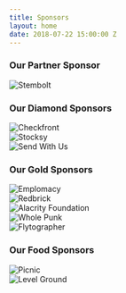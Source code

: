 ```yaml
---
title: Sponsors
layout: home
date: 2018-07-22 15:00:00 Z
---
```


<div class="sponsors container-fluid">
  <div class="partner">
    <h3>Our Partner Sponsor</h3>
    <div class="row">
      <div class="col-md-12">
        <img src="{{ "/assets/sponsor-logos/stembolt.svg" | absolute_url }}" alt="Stembolt">
      </div>
    </div>
  </div>

  <div class="diamond">
    <h3>Our Diamond Sponsors</h3>
    <div class="row">
      <div class="col-md-4">
        <img src="{{ "/assets/sponsor-logos/checkfront.png" | absolute_url }}" alt="Checkfront">
      </div>
      <div class="col-md-4">
        <img src="{{ "/assets/sponsor-logos/stocksy.svg" | absolute_url }}" alt="Stocksy">
      </div>
      <div class="col-md-4">
        <img src="{{ "/assets/sponsor-logos/send-with-us.png" | absolute_url }}" alt="Send With Us">
      </div>
    </div>
  </div>

  <div class="gold">
    <h3>Our Gold Sponsors</h3>
    <div class="row">
      <div class="col-md-4">
        <img src="{{ "/assets/sponsor-logos/emplomacy.png" | absolute_url }}" alt="Emplomacy">
      </div>
      <div class="col-md-4">
        <img src="{{ "/assets/sponsor-logos/redbrick.png" | absolute_url }}" alt="Redbrick">
      </div>
      <div class="col-md-4">
        <img src="{{ "/assets/sponsor-logos/alacrity.png" | absolute_url }}" alt="Alacrity Foundation">
      </div>
    </div>
    <div class="row gold-square">
      <div class="col-md-6">
        <img src="{{ "/assets/sponsor-logos/whole-punk.png" | absolute_url }}" alt="Whole Punk">
      </div>
      <div class="col-md-6">
        <img src="{{ "/assets/sponsor-logos/flytographer.png" | absolute_url }}" alt="Flytographer">
      </div>
    </div>
  </div>

  <div class="food">
    <h3>Our Food Sponsors</h3>
    <div class="row">
      <div class="col-md-6">
        <img src="{{ "/assets/sponsor-logos/picnic.jpg" | absolute_url }}" alt="Picnic">
      </div>
      <div class="col-md-6">
        <img src="{{ "/assets/sponsor-logos/level-ground.png" | absolute_url }}" alt="Level Ground">
      </div>
    </div>
  </div>

</div>
